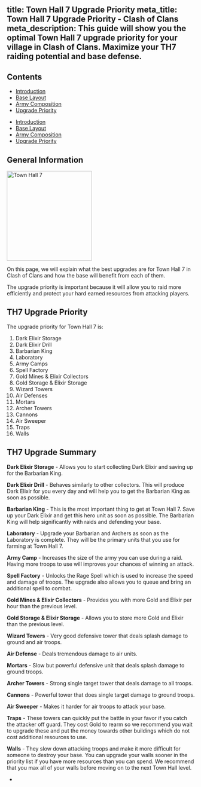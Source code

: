 title: Town Hall 7 Upgrade Priority
meta_title: Town Hall 7 Upgrade Priority - Clash of Clans
meta_description: This guide will show you the optimal Town Hall 7 upgrade priority for your village in Clash of Clans. Maximize your TH7 raiding potential and base defense.
---
<h2 class="page-header">Contents</h2>

<ul class="nav nav-pills hidden-xs"><li role="presentation"><a href="/clash-of-clans/town-hall-7-guide/">Introduction</a></li><li role="presentation"><a href="/clash-of-clans/town-hall-7-base/">Base Layout</a></li><li role="presentation"><a href="/clash-of-clans/town-hall-7-army/">Army Composition</a></li><li role="presentation" class="active"><a href="/clash-of-clans/town-hall-7-upgrade-priority/">Upgrade Priority</a></li></ul>

<ul class="nav nav-pills nav-stacked visible-xs-block"><li role="presentation"><a href="/clash-of-clans/town-hall-7-guide/">Introduction</a></li><li role="presentation"><a href="/clash-of-clans/town-hall-7-base/">Base Layout</a></li><li role="presentation"><a href="/clash-of-clans/town-hall-7-army/">Army Composition</a></li><li role="presentation" class="active"><a href="/clash-of-clans/town-hall-7-upgrade-priority/">Upgrade Priority</a></li></ul>

<h2 class="page-header">General Information</h2>

<img src="http://game-brain.com/images/clash-of-clans/town-hall-7-guide/Town-Hall-7.png" alt="Town Hall 7" title="Town Hall 7" width="227" height="240" class="alignleft" />

<p>On this page, we will explain what the best upgrades are for Town Hall 7 in Clash of Clans and how the base will benefit from each of them. </p>

<p>The upgrade priority is important because it will allow you to raid more efficiently and protect your hard earned resources from attacking players.</p>

<div style="clear:both"></div>

<h2 class="page-header">TH7 Upgrade Priority</h2>

<p>The upgrade priority for Town Hall 7 is:</p>

1. Dark Elixir Storage
2. Dark Elixir Drill
3. Barbarian King
4. Laboratory
5. Army Camps
6. Spell Factory
7. Gold Mines & Elixir Collectors
8. Gold Storage & Elixir Storage
9. Wizard Towers
10. Air Defenses
11. Mortars
12. Archer Towers
13. Cannons
14. Air Sweeper
15. Traps
16. Walls

<h2 class="page-header">TH7 Upgrade Summary</h2>

**Dark Elixir Storage** - Allows you to start collecting Dark Elixir and saving up for the Barbarian King.

**Dark Elixir Drill** - Behaves similarly to other collectors. This will produce Dark Elixir for you every day and will help you to get the Barbarian King as soon as possible.

**Barbarian King** - This is the most important thing to get at Town Hall 7. Save up your Dark Elixir and get this hero unit as soon as possible. The Barbarian King will help significantly with raids and defending your base.

**Laboratory** - Upgrade your Barbarian and Archers as soon as the Laboratory is complete. They will be the primary units that you use for farming at Town Hall 7.

**Army Camp** - Increases the size of the army you can use during a raid. Having more troops to use will improves your chances of winning an attack.

**Spell Factory** - Unlocks the Rage Spell which is used to increase the speed and damage of troops. The upgrade also allows you to queue and bring an additional spell to combat.

**Gold Mines & Elixir Collectors** - Provides you with more Gold and Elixir per hour than the previous level.

**Gold Storage & Elixir Storage** - Allows you to store more Gold and Elixir than the previous level.

**Wizard Towers** - Very good defensive tower that deals splash damage to ground and air troops.

**Air Defense** - Deals tremendous damage to air units.

**Mortars** - Slow but powerful defensive unit that deals splash damage to ground troops.

**Archer Towers** - Strong single target tower that deals damage to all troops.

**Cannons** - Powerful tower that does single target damage to ground troops.

**Air Sweeper** - Makes it harder for air troops to attack your base.

**Traps** - These towers can quickly put the battle in your favor if you catch the attacker off guard. They cost Gold to rearm so we recommend you wait to upgrade these and put the money towards other buildings which do not cost additional resources to use.

**Walls** - They slow down attacking troops and make it more difficult for someone to destroy your base. You can upgrade your walls sooner in the priority list if you have more resources than you can spend. We recommend that you max all of your walls before moving on to the next Town Hall level.

<nav><ul class="pager"><li class="previous"><a href="/clash-of-clans/town-hall-7-army/"><span class="glyphicon glyphicon-chevron-left" aria-hidden="true"></span></a></li></ul></nav>
